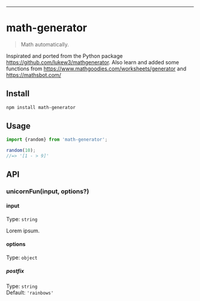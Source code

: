 
---

# math-generator

> Math automatically.

Inspirated and ported from the Python package https://github.com/lukew3/mathgenerator. Also learn and added some functions from https://www.mathgoodies.com/worksheets/generator and https://mathsbot.com/

## Install

```sh
npm install math-generator
```

## Usage

```js
import {random} from 'math-generator';

random(10);
//=> '[1 - > 9]'
```

## API

### unicornFun(input, options?)

#### input

Type: `string`

Lorem ipsum.

#### options

Type: `object`

##### postfix

Type: `string`\
Default: `'rainbows'`


